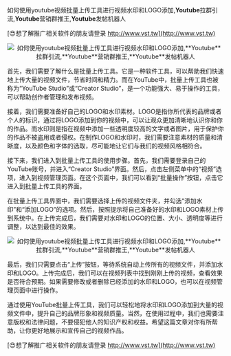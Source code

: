 如何使用youtube视频批量上传工具进行视频水印和LOGO添加,**Youtube**拉群引流,**Youtube**营销群推王,**Youtube**发帖机器人

[😍想了解推广相关软件的朋友请登录 http://www.vst.tw](http://www.vst.tw)

 <center><img src="https://vst.tw/MP4/tuiguang/png/1.png" alt="如何使用youtube视频批量上传工具进行视频水印和LOGO添加,**Youtube**拉群引流,**Youtube**营销群推王,**Youtube**发帖机器人"></center>

首先，我们需要了解什么是批量上传工具。它是一种软件工具，可以帮助我们快速地上传大量的视频文件，节省时间和精力。而在YouTube中，批量上传工具也被称为“YouTube Studio”或“Creator Studio”，是一个功能强大、易于操作的工具，可以帮助创作者管理和发布视频。

接着，我们需要准备好自己的LOGO和水印素材。LOGO是指你所代表的品牌或者个人的标识，通过将LOGO添加到你的视频中，可以让观众更加清晰地认识你和你的作品。而水印则是指在视频中添加一些透明度较高的文字或者图片，用于保护你的作品不被盗用或者侵权。在制作LOGO和水印时，我们需要注意素材的质量和清晰度，以及颜色和字体的选取，尽可能地让它们与我们的视频风格相符合。

接下来，我们进入到批量上传工具的使用步骤。首先，我们需要登录自己的YouTube账号，并进入“Creator Studio”界面。然后，点击左侧菜单中的“视频”选项，进入到视频管理页面。在这个页面中，我们可以看到“批量操作”按钮，点击它进入到批量上传工具的界面。

在批量上传工具界面中，我们需要选择上传的视频文件夹，并勾选“添加水印”和“添加LOGO”的选项。然后，按照提示将自己准备好的水印和LOGO素材上传到系统中。在上传完成后，我们需要对水印和LOGO的位置、大小、透明度等进行调整，以达到最佳的效果。

 <center><img src="https://vst.tw/MP4/tuiguang/png/2.png" alt="如何使用youtube视频批量上传工具进行视频水印和LOGO添加,**Youtube**拉群引流,**Youtube**营销群推王,**Youtube**发帖机器人"></center>

最后，我们只需要点击“上传”按钮，等待系统自动上传所有的视频文件，并添加水印和LOGO。上传完成后，我们可以在视频列表中找到刚刚上传的视频，查看效果是否符合预期。如果需要修改或者删除已经添加的水印和LOGO，也可以在视频管理页面中进行操作。

通过使用YouTube批量上传工具，我们可以轻松地将水印和LOGO添加到大量的视频文件中，提升自己的品牌形象和视频质量。当然，在使用过程中，我们也需要注意版权和法律问题，不要侵犯他人的知识产权和权益。希望这篇文章对你有所帮助，让你更好地展示和宣传自己的视频作品。

[😍想了解推广相关软件的朋友请登录 http://www.vst.tw](http://www.vst.tw)



